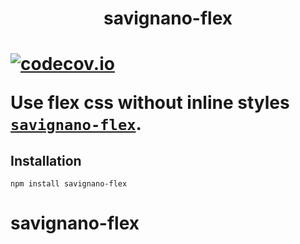 <h1 align="center" color="#1976d2">savignano-flex<h1>

[![codecov.io](https://codecov.io/gh/PaulSavignano/savignano-flex/branch/master/graph/badge.svg)](https://codecov.io/gh/PaulSavignano/savignano-flex)

Use flex css without inline styles [`savignano-flex`](https://www.npmjs.com/package/savignano-flex).


## Installation

```
npm install savignano-flex
```
# savignano-flex
